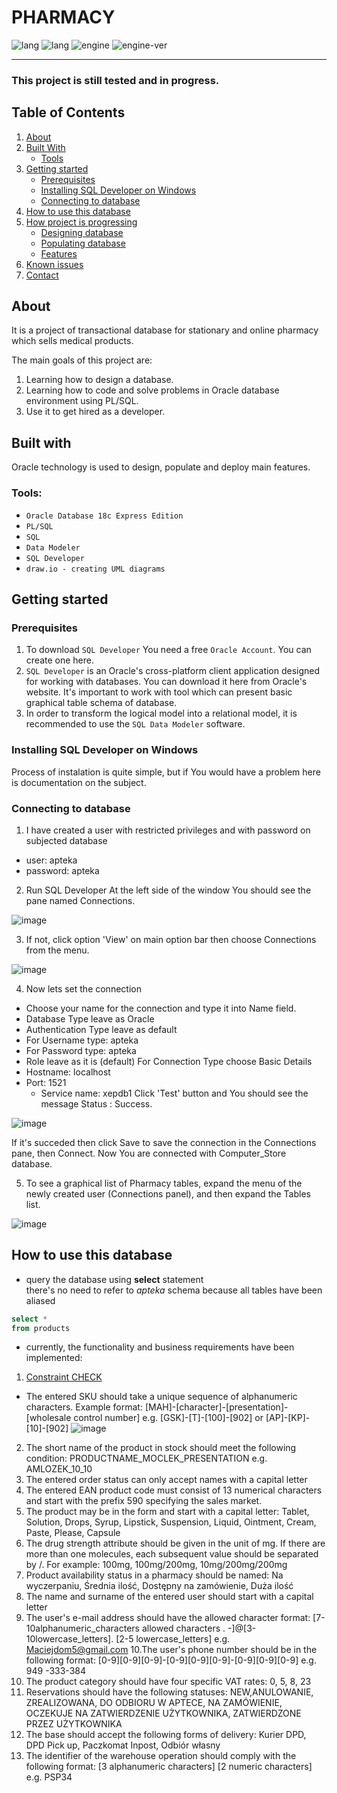 # PHARMACY

![lang](https://img.shields.io/static/v1?label=lang&message=PL/SQL&color=blue)
![lang](https://img.shields.io/static/v1?label=lang&message=SQL&color=blue)
![engine](https://img.shields.io/static/v1?label=engine&message=Oracle&color=green)
![engine-ver](https://img.shields.io/static/v1?label=version&message=19c&color=green)

---

### This project is still tested and in progress.

## Table of Contents
1. [About](https://github.com/Martin8843/Online_Pharmacy_Data_Base#about)
2. [Built With](https://github.com/Martin8843/Online_Pharmacy_Data_Base#built-with)
	* [Tools](https://github.com/Martin8843/Online_Pharmacy_Data_Base#tools)
3. [Getting started](https://github.com/Martin8843/Online_Pharmacy_Data_Base#getting-started)
	* [Prerequisites](https://github.com/Martin8843/Online_Pharmacy_Data_Base#prerequisites)
	* [Installing SQL Developer on Windows](https://github.com/Martin8843/Online_Pharmacy_Data_Base#installing-sql-developer-on-windows)
	* [Connecting to database](https://github.com/Martin8843/Online_Pharmacy_Data_Base#connecting-to-database)
4. [How to use this database](https://github.com/Martin8843/Online_Pharmacy_Data_Base#how-to-use-this-database)
5. [How project is progressing](https://github.com/Martin8843/Online_Pharmacy_Data_Base#how-project-is-progressing)
	* [Designing database](https://github.com/Martin8843/Online_Pharmacy_Data_Base#designing-database)
	* [Populating database](https://github.com/Martin8843/Online_Pharmacy_Data_Base#populating-database)
	* [Features ](https://github.com/Martin8843/Online_Pharmacy_Data_Basee#features)
6. [Known issues](https://github.com/Martin8843/Online_Pharmacy_Data_Base#known-issues)
7. [Contact](https://github.com/Martin8843/Online_Pharmacy_Data_Base#contact)

## About
    
It is a project of transactional database for stationary and online pharmacy which sells medical products. 

The main goals of this project are:

1. Learning how to design a database.
2. Learning how to code and solve problems in Oracle database environment using PL/SQL.
3. Use it to get hired as a developer.

## Built with
    
Oracle technology is used to design, populate and deploy main features.
    
### Tools:

* `Oracle Database 18c Express Edition`
* `PL/SQL`
* `SQL`
* `Data Modeler`
* `SQL Developer`
*  `draw.io - creating UML diagrams`

## Getting started
### Prerequisites
1. To download `SQL Developer` You need a free `Oracle Account`. You can create one here.
2. `SQL Developer` is an Oracle's cross-platform client application designed for working with databases. You can download it here from Oracle's website.
It's important to work with tool which can present basic graphical table schema of database.
3. In order to transform the logical model into a relational model, it is recommended to use the `SQL Data Modeler` software.

### Installing SQL Developer on Windows
Process of instalation is quite simple, but if You would have a problem here is documentation on the subject.

### Connecting to database
1. I have created a user with restricted privileges and with password on subjected database
* user: apteka
* password: apteka
2. Run SQL Developer
At the left side of the window You should see the pane named Connections.

![image](https://github.com/Martin8843/Online_Pharmacy_Data_Base/assets/133570177/6df3896e-d536-4be4-801f-20f1a174ccae)

3. If not, click option 'View' on main option bar then choose Connections from the menu.

![image](https://github.com/Martin8843/Online_Pharmacy_Data_Base/assets/133570177/cbe6fbc6-e4df-4197-92b9-09d5ea824321)

4. Now lets set the connection

* Choose your name for the connection and type it into Name field.
* Database Type leave as Oracle
* Authentication Type leave as default
* For Username type: apteka
* For Password type: apteka
* Role leave as it is (default)
For Connection Type choose Basic
Details
* Hostname: localhost
* Port: 1521
	* Service name: xepdb1
Click 'Test' button and You should see the message Status : Success.

![image](https://github.com/Martin8843/Online_Pharmacy_Data_Base/assets/133570177/875e080e-644b-473c-9491-4a2b6274404e)

If it's succeded then click Save to save the connection in the Connections pane, then Connect. Now You are connected with Computer_Store database.

5. To see a graphical list of Pharmacy tables, expand the menu of the newly created user (Connections panel), and then expand the Tables list.

![image](https://github.com/Martin8843/Online_Pharmacy_Data_Base/assets/133570177/43697008-7697-4621-92e8-b2aa358e753d)

## How to use this database
* query the database using **select** statement  
there's no need to refer to *apteka* schema because all tables have been aliased
```sql
select *
from products
```
* currently, the functionality and business requirements have been implemented:
1. [Constraint CHECK](https://github.com/Martin8843/Online_Pharmacy_Data_Base/blob/bc03db4f12ad39bf6935928189943325cc6040f3/constraint%20check.sql)
* The entered SKU should take a unique sequence of alphanumeric characters. Example format:
[MAH]-[character]-[presentation]-[wholesale control number] e.g. [GSK]-[T]-[100]-[902] or [AP]-[KP]-[10]-[902]
![image](https://github.com/Martin8843/Online_Pharmacy_Data_Base/assets/133570177/4aba4db0-fd9d-4b1c-9e93-c27daafb5268)
2. The short name of the product in stock should meet the following condition:
PRODUCTNAME_MOCLEK_PRESENTATION e.g. AMLOZEK_10_10
3. The entered order status can only accept names with a capital letter
4. The entered EAN product code must consist of 13 numerical characters and start with the prefix 590 specifying the sales market.
5. The product may be in the form and start with a capital letter:
Tablet, Solution, Drops, Syrup, Lipstick, Suspension, Liquid, Ointment, Cream, Paste, Please, Capsule
6. The drug strength attribute should be given in the unit of mg. If there are more than one molecules, each subsequent value should be separated by /. For example: 100mg, 100mg/200mg, 10mg/200mg/200mg
7. Product availability status in a pharmacy should be named: Na wyczerpaniu, Średnia ilość, Dostępny na zamówienie, Duża ilość
8. The name and surname of the entered user should start with a capital letter
9. The user's e-mail address should have the allowed character format:
  [7-10alphanumeric_characters allowed characters . -]@[3-10lowercase_letters]. [2-5 lowercase_letters] e.g. Maciejdom5@gmail.com
10.The user's phone number should be in the following format:
  [0-9][0-9][0-9]-[0-9][0-9][0-9]-[0-9][0-9][0-9] e.g. 949 -333-384
11. The product category should have four specific VAT rates: 0, 5, 8, 23
12. Reservations should have the following statuses:
NEW,ANULOWANIE, ZREALIZOWANA, DO ODBIORU W APTECE, NA ZAMÓWIENIE, OCZEKUJE NA ZATWIERDZENIE UŻYTKOWNIKA, ZATWIERDZONE PRZEZ UŻYTKOWNIKA
13. The base should accept the following forms of delivery: Kurier DPD, DPD Pick up, Paczkomat Inpost, Odbiór własny
14. The identifier of the warehouse operation should comply with the following format:
[3 alphanumeric characters] [2 numeric characters] e.g. PSP34



